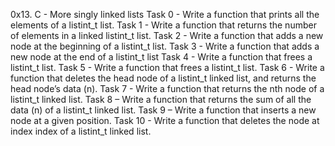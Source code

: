 0x13. C - More singly linked lists
Task 0 - Write a function that prints all the elements of a listint_t list.
Task 1 - Write a function that returns the number of elements in a linked listint_t list.
Task 2 - Write a function that adds a new node at the beginning of a listint_t list.
Task 3 - Write a function that adds a new node at the end of a listint_t list
Task 4 - Write a function that frees a listint_t list.
Task 5 - Write a function that frees a listint_t list.
Task 6 - Write a function that deletes the head node of a listint_t linked list, and returns the head node’s data (n).
Task 7 - Write a function that returns the nth node of a listint_t linked list.
Task 8 – Write a function that returns the sum of all the data (n) of a listint_t linked list.
Task 9 – Write a function that inserts a new node at a given position.
Task 10 - Write a function that deletes the node at index index of a listint_t linked list.

